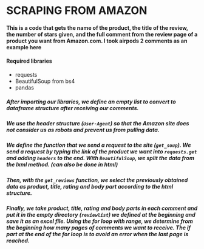 # SCRAPING FROM AMAZON



#### **This is a code that gets the name of the product, the title of the review, the number of stars given, and the full comment from the review page of a product you want from Amazon.com. I took airpods 2 comments as an example here**




#### Required libraries

- requests
- BeautifulSoup from bs4
- pandas




##### After importing our libraries, we define an empty list to convert to dataframe structure after receiving our comments.

##### We use the header structure (`User-Agent`) so that the Amazon site does not consider us as robots and prevent us from pulling data.

##### We define the function that we send a request to the site (`get_soup`). We send a request by typing the link of the product we want into `requests.get` and adding `headers` to the end. With `BeautifulSoup`, we split the data from the lxml method. (can also be done in html)

##### Then, with the `get_reviews` function, we select the previously obtained data as product, title, rating and body part according to the html structure.

##### Finally, we take product, title, rating and body parts in each comment and put it in the empty directory (`reviewlist`) we defined at the beginning and save it as an excel file. Using the for loop with range, we determine from the beginning how many pages of comments we want to receive. The if part at the end of the for loop is to avoid an error when the last page is reached.
